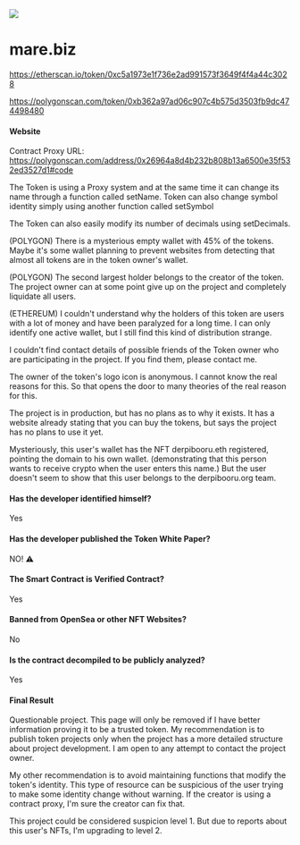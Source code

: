 <img src="https://github.com/JasminDreasond/Brony-Crypto-Scammers/blob/main/projects/mare.biz/img.png?raw=true">

# mare.biz

https://etherscan.io/token/0xc5a1973e1f736e2ad991573f3649f4f4a44c3028

https://polygonscan.com/token/0xb362a97ad06c907c4b575d3503fb9dc474498480

#### Website

Contract Proxy URL: https://polygonscan.com/address/0x26964a8d4b232b808b13a6500e35f532ed3527d1#code

The Token is using a Proxy system and at the same time it can change its name through a function called setName. Token can also change symbol identity simply using another function called setSymbol

The Token can also easily modify its number of decimals using setDecimals.

(POLYGON) There is a mysterious empty wallet with 45% of the tokens. Maybe it's some wallet planning to prevent websites from detecting that almost all tokens are in the token owner's wallet.

(POLYGON) The second largest holder belongs to the creator of the token. The project owner can at some point give up on the project and completely liquidate all users. 

(ETHEREUM) I couldn't understand why the holders of this token are users with a lot of money and have been paralyzed for a long time. I can only identify one active wallet, but I still find this kind of distribution strange.

I couldn't find contact details of possible friends of the Token owner who are participating in the project. If you find them, please contact me.

The owner of the token's logo icon is anonymous. I cannot know the real reasons for this. So that opens the door to many theories of the real reason for this.

The project is in production, but has no plans as to why it exists. It has a website already stating that you can buy the tokens, but says the project has no plans to use it yet.

Mysteriously, this user's wallet has the NFT derpibooru.eth registered, pointing the domain to his own wallet. (demonstrating that this person wants to receive crypto when the user enters this name.) But the user doesn't seem to show that this user belongs to the derpibooru.org team.



#### Has the developer identified himself?

Yes

#### Has the developer published the Token White Paper?

NO! ⚠️

#### The Smart Contract is Verified Contract?

Yes

#### Banned from OpenSea or other NFT Websites?

No

#### Is the contract decompiled to be publicly analyzed?

Yes

#### Final Result

Questionable project. This page will only be removed if I have better information proving it to be a trusted token. My recommendation is to publish token projects only when the project has a more detailed structure about project development. I am open to any attempt to contact the project owner.

My other recommendation is to avoid maintaining functions that modify the token's identity. 
This type of resource can be suspicious of the user trying to make some identity change without warning. If the creator is using a contract proxy, I'm sure the creator can fix that.

This project could be considered suspicion level 1. But due to reports about this user's NFTs, I'm upgrading to level 2.